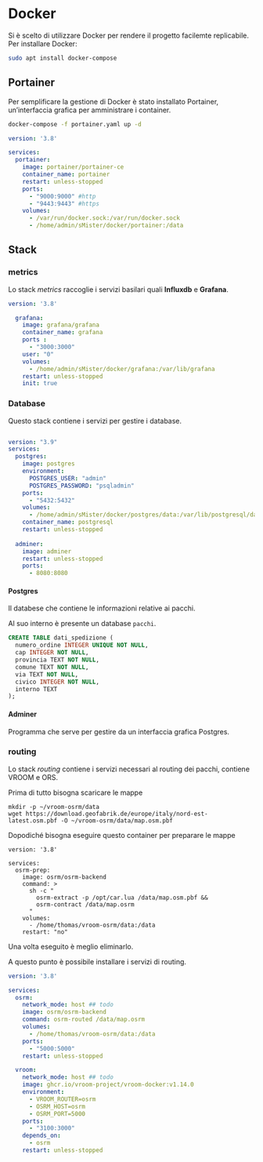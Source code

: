
# Docker

Si è scelto di utilizzare Docker per rendere il progetto facilemte replicabile. Per installare Docker:

```sh
sudo apt install docker-compose
```

## Portainer

Per semplificare la gestione di Docker è stato installato Portainer, un’interfaccia grafica per amministrare i container.

```sh
docker-compose -f portainer.yaml up -d
```

```yaml
version: '3.8'

services:
  portainer:
    image: portainer/portainer-ce
    container_name: portainer
    restart: unless-stopped
    ports:
      - "9000:9000" #http
      - "9443:9443" #https
    volumes:
      - /var/run/docker.sock:/var/run/docker.sock
      - /home/admin/sMister/docker/portainer:/data
```

## Stack

### metrics

Lo stack _metrics_ raccoglie i servizi basilari quali **Influxdb** e **Grafana**.

```yaml
version: '3.8'

  grafana:
    image: grafana/grafana
    container_name: grafana
    ports :
      - "3000:3000"
    user: "0"
    volumes:
      - /home/admin/sMister/docker/grafana:/var/lib/grafana
    restart: unless-stopped
    init: true
```

### Database

Questo stack contiene i servizi per gestire i database.

```yaml

version: "3.9"
services:
  postgres:
    image: postgres
    environment:
      POSTGRES_USER: "admin"
      POSTGRES_PASSWORD: "psqladmin"
    ports:
      - "5432:5432"
    volumes:
      - /home/admin/sMister/docker/postgres/data:/var/lib/postgresql/data
    container_name: postgresql
    restart: unless-stopped
    
  adminer:
    image: adminer
    restart: unless-stopped
    ports: 
      - 8080:8080
```

#### Postgres

Il databese che contiene le informazioni relative ai pacchi.

Al suo interno è presente un database `pacchi`.

```sql
CREATE TABLE dati_spedizione (
  numero_ordine INTEGER UNIQUE NOT NULL,
  cap INTEGER NOT NULL,
  provincia TEXT NOT NULL,
  comune TEXT NOT NULL,
  via TEXT NOT NULL,
  civico INTEGER NOT NULL,
  interno TEXT
);

```

#### Adminer

Programma che serve per gestire da un interfaccia grafica Postgres.


### routing

Lo stack _routing_ contiene i servizi necessari al routing dei pacchi, contiene VROOM e ORS.

Prima di tutto bisogna scaricare le mappe
```
mkdir -p ~/vroom-osrm/data
wget https://download.geofabrik.de/europe/italy/nord-est-latest.osm.pbf -O ~/vroom-osrm/data/map.osm.pbf

```

Dopodiché bisogna eseguire questo container per preparare le mappe

```
version: '3.8'

services:
  osrm-prep:
    image: osrm/osrm-backend
    command: >
      sh -c "
        osrm-extract -p /opt/car.lua /data/map.osm.pbf &&
        osrm-contract /data/map.osrm
      "
    volumes:
      - /home/thomas/vroom-osrm/data:/data
    restart: "no"

```

Una volta eseguito è meglio eliminarlo.

A questo punto è possibile installare i servizi di routing.

```yaml
version: '3.8'

services:
  osrm:
    network_mode: host ## todo
    image: osrm/osrm-backend
    command: osrm-routed /data/map.osrm
    volumes:
      - /home/thomas/vroom-osrm/data:/data
    ports:
      - "5000:5000"
    restart: unless-stopped

  vroom:
    network_mode: host ## todo
    image: ghcr.io/vroom-project/vroom-docker:v1.14.0
    environment:
      - VROOM_ROUTER=osrm
      - OSRM_HOST=osrm
      - OSRM_PORT=5000
    ports:
      - "3100:3000"
    depends_on:
      - osrm
    restart: unless-stopped
```

